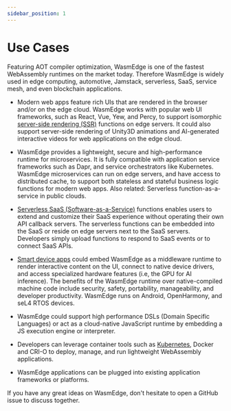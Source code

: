 ```yaml
---
sidebar_position: 1
---
```


# Use Cases

Featuring AOT compiler optimization, WasmEdge is one of the fastest WebAssembly runtimes on the market today. Therefore WasmEdge is widely used in edge computing, automotive, Jamstack, serverless, SaaS, service mesh, and even blockchain applications.

- Modern web apps feature rich UIs that are rendered in the browser and/or on the edge cloud. WasmEdge works with popular web UI frameworks, such as React, Vue, Yew, and Percy, to support isomorphic [server-side rendering (SSR)](../../embed/use-case/ssr-modern-ui.md) functions on edge servers. It could also support server-side rendering of Unity3D animations and AI-generated interactive videos for web applications on the edge cloud.

- WasmEdge provides a lightweight, secure and high-performance runtime for microservices. It is fully compatible with application service frameworks such as Dapr, and service orchestrators like Kubernetes. WasmEdge microservices can run on edge servers, and have access to distributed cache, to support both stateless and stateful business logic functions for modern web apps. Also related: Serverless function-as-a-service in public clouds.

- [Serverless SaaS (Software-as-a-Service)](/category/serverless-platforms) functions enables users to extend and customize their SaaS experience without operating their own API callback servers. The serverless functions can be embedded into the SaaS or reside on edge servers next to the SaaS servers. Developers simply upload functions to respond to SaaS events or to connect SaaS APIs.

- [Smart device apps](./wasm-smart-devices.md) could embed WasmEdge as a middleware runtime to render interactive content on the UI, connect to native device drivers, and access specialized hardware features (i.e, the GPU for AI inference). The benefits of the WasmEdge runtime over native-compiled machine code include security, safety, portability, manageability, and developer productivity. WasmEdge runs on Android, OpenHarmony, and seL4 RTOS devices.

- WasmEdge could support high performance DSLs (Domain Specific Languages) or act as a cloud-native JavaScript runtime by embedding a JS execution engine or interpreter.

- Developers can leverage container tools such as [Kubernetes](../../develop/deploy/kubernetes/kubernetes-containerd-crun.md), Docker and CRI-O to deploy, manage, and run lightweight WebAssembly applications.

- WasmEdge applications can be plugged into existing application frameworks or platforms.

If you have any great ideas on WasmEdge, don't hesitate to open a GitHub issue to discuss together.